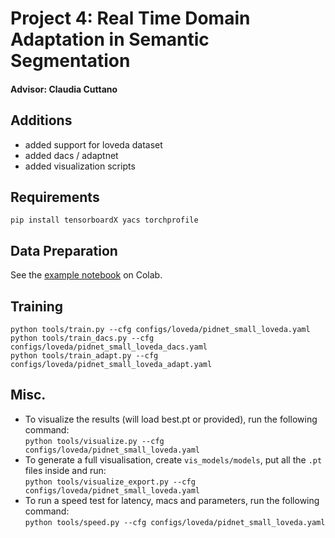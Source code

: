 # Project 4: Real Time Domain Adaptation in Semantic Segmentation
#### Advisor: Claudia Cuttano

## Additions
- added support for loveda dataset
- added dacs / adaptnet
- added visualization scripts

## Requirements

```pip install tensorboardX yacs torchprofile```

## Data Preparation
See the [example notebook](https://colab.research.google.com/drive/1XeZl2EOh4jY5AOS-Nyy3LTs-LKU39HRB?usp=sharing) on Colab.

## Training
```python tools/train.py --cfg configs/loveda/pidnet_small_loveda.yaml```  
```python tools/train_dacs.py --cfg configs/loveda/pidnet_small_loveda_dacs.yaml```  
```python tools/train_adapt.py --cfg configs/loveda/pidnet_small_loveda_adapt.yaml```

## Misc.

- To visualize the results (will load best.pt or provided), run the following command:  
```python tools/visualize.py --cfg configs/loveda/pidnet_small_loveda.yaml```
- To generate a full visualisation, create `vis_models/models`, put all the `.pt` files inside and run:  
```python tools/visualize_export.py --cfg configs/loveda/pidnet_small_loveda.yaml```
- To run a speed test for latency, macs and parameters, run the following command:  
```python tools/speed.py --cfg configs/loveda/pidnet_small_loveda.yaml```
